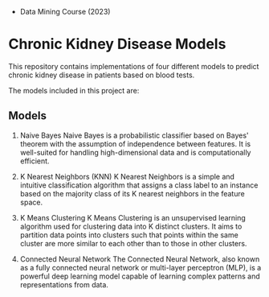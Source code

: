 * Data Mining Course (2023)
# Chronic Kidney Disease Models
This repository contains implementations of four different models to predict chronic kidney disease in patients based on blood tests.

The models included in this project are:

## Models

1. Naive Bayes
Naive Bayes is a probabilistic classifier based on Bayes' theorem with the assumption of independence between features. It is well-suited for handling high-dimensional data and is computationally efficient.

2. K Nearest Neighbors (KNN)
K Nearest Neighbors is a simple and intuitive classification algorithm that assigns a class label to an instance based on the majority class of its K nearest neighbors in the feature space.

3. K Means Clustering
K Means Clustering is an unsupervised learning algorithm used for clustering data into K distinct clusters. It aims to partition data points into clusters such that points within the same cluster are more similar to each other than to those in other clusters.

4. Connected Neural Network
The Connected Neural Network, also known as a fully connected neural network or multi-layer perceptron (MLP), is a powerful deep learning model capable of learning complex patterns and representations from data.

